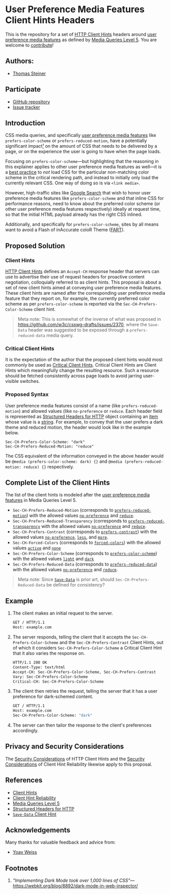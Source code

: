 # User Preference Media Features Client Hints Headers

This is the repository for a set of
[HTTP Client Hints](https://datatracker.ietf.org/doc/html/rfc8942) headers around
[user preference media features](https://drafts.csswg.org/mediaqueries-5/#mf-user-preferences) as
defined by
[Media Queries Level 5](https://drafts.csswg.org/mediaqueries-5/#descdef-media-prefers-color-scheme).
You are welcome to [contribute](CONTRIBUTING.md)!

## Authors:

- [Thomas Steiner](https://github.com/tomayac)

## Participate

- [GitHub repository](https://github.com/tomayac/user-preference-media-features-header)
- [Issue tracker](https://github.com/tomayac/user-preference-media-features-header/issues)

## Introduction

CSS media queries, and specifically
[user preference media features](https://drafts.csswg.org/mediaqueries-5/#mf-user-preferences) like
`prefers-color-scheme` or `prefers-reduced-motion`, have a potentially significant
impact[¹](#footnotes) on the amount of CSS that needs to be delivered by a page, or on the
experience the user is going to have when the page loads.

Focusing on `prefers-color-scheme`—but highlighting that the reasoning in this explainer applies to
other user preference media features as well—it is a
[best practice](https://web.dev/prefers-color-scheme/#loading-strategy) to _not_ load CSS for the
particular non-matching color scheme in the critical rendering path, and instead to initially only
load the currently relevant CSS. One way of doing so is via `<link media>`.

However, high-traffic sites like [Google Search](https://www.google.com/) that wish to honor user
preference media features like `prefers-color-scheme` and that inline CSS for performance reasons,
need to know about the preferred color scheme (or other user preference media features respectively)
ideally at request time, so that the initial HTML payload already has the right CSS inlined.

Additionally, and specifically for `prefers-color-scheme`, sites by all means want to avoid a Flash
of inAccurate coloR Theme ([FART](https://css-tricks.com/flash-of-inaccurate-color-theme-fart/)).

## Proposed Solution

### Client Hints

[HTTP Client Hints](https://datatracker.ietf.org/doc/html/rfc8942) defines an `Accept-CH` response
header that servers can use to advertise their use of request headers for proactive content
negotiation, colloquially referred to as client hints. This proposal is about a set of new client
hints aimed at conveying user preference media features. These client hints are named after the
corresponding user preference media feature that they report on, for example, the currently
preferred color scheme as per `prefers-color-scheme` is reported via the
`Sec-CH-Prefers-Color-Scheme` client hint.

> Meta note: This is somewhat of the inverse of what was proposed in
> https://github.com/w3c/csswg-drafts/issues/2370, where the `Save-Data` header was suggested to be
> exposed through a `prefers-reduced-data` media query.

### Critical Client Hints

It is the expectation of the author that the proposed client hints would most commonly be used as
[Critical Client Hints](https://tools.ietf.org/html/draft-davidben-http-client-hint-reliability-02).
Critical Client Hints are Client Hints which meaningfully change the resulting resource. Such a
resource should be fetched consistently across page loads to avoid jarring user-visible switches.

### Proposed Syntax

User preference media features consist of a name (like `prefers-reduced-motion`) and allowed values
(like `no-preference` or `reduce`. Each header field is represented as
[Structured Headers for HTTP](https://tools.ietf.org/html/draft-ietf-httpbis-header-structure-15)
object containing an
[item](https://tools.ietf.org/html/draft-ietf-httpbis-header-structure-15#section-3.3) whose value
is a [string](https://tools.ietf.org/html/draft-ietf-httpbis-header-structure-15#section-3.3.3). For
example, to convey that the user prefers a dark theme and reduced motion, the header would look like
in the example below.

```
Sec-CH-Prefers-Color-Scheme: "dark"
Sec-CH-Prefers-Reduced-Motion: "reduce"
```

The CSS equivalent of the information conveyed in the above header would be
`@media (prefers-color-scheme: dark) {}` and `@media (prefers-reduced-motion: reduce) {}`
respectively.

## Complete List of the Client Hints

The list of the client hints is modeled after the
[user preference media features](https://drafts.csswg.org/mediaqueries-5/#mf-user-preferences) in
Media Queries Level 5.

- `Sec-CH-Prefers-Reduced-Motion` (corresponds to
  [`prefers-reduced-motion`](https://drafts.csswg.org/mediaqueries-5/#prefers-reduced-motion)) with
  the allowed values
  [`no-preference`](https://drafts.csswg.org/mediaqueries-5/#valdef-media-prefers-reduced-motion-no-preference)
  and
  [`reduce`](https://drafts.csswg.org/mediaqueries-5/#valdef-media-prefers-reduced-motion-reduce).
- `Sec-CH-Prefers-Reduced-Transparency` (corresponds to
  [`prefers-reduced-transparency`](https://drafts.csswg.org/mediaqueries-5/#prefers-reduced-transparency)
  with the allowed values
  [`no-preference`](https://drafts.csswg.org/mediaqueries-5/#valdef-media-prefers-reduced-transparency-no-preference)
  and
  [`reduce`](https://drafts.csswg.org/mediaqueries-5/#valdef-media-prefers-reduced-transparency-reduce).
- `Sec-CH-Prefers-Contrast` (corresponds to
  [`prefers-contrast`](https://drafts.csswg.org/mediaqueries-5/#prefers-contrast)) with the allowed
  values
  [`no-preference`](https://drafts.csswg.org/mediaqueries-5/#valdef-media-prefers-contrast-no-preference),
  [`less`](https://drafts.csswg.org/mediaqueries-5/#valdef-media-prefers-contrast-less), and
  [`more`](https://drafts.csswg.org/mediaqueries-5/#valdef-media-prefers-contrast-more).
- `Sec-CH-Forced-Colors` (corresponds to
  [`forced-colors`](https://drafts.csswg.org/mediaqueries-5/#forced-colors)) with the allowed values
  [`active`](https://drafts.csswg.org/mediaqueries-5/#valdef-media-forced-colors-active) and
  [`none`](https://drafts.csswg.org/mediaqueries-5/#valdef-media-forced-colors-none)
- `Sec-CH-Prefers-Color-Scheme` (corresponds to
  [`prefers-color-scheme`](https://drafts.csswg.org/mediaqueries-5/#prefers-color-scheme)) with the
  allowed values
  [`light`](https://drafts.csswg.org/mediaqueries-5/#valdef-media-prefers-color-scheme-light) and
  [`dark`](https://drafts.csswg.org/mediaqueries-5/#valdef-media-prefers-color-scheme-dark)
- `Sec-CH-Prefers-Reduced-Data` (corresponds to
  [`prefers-reduced-data`](https://drafts.csswg.org/mediaqueries-5/#prefers-reduced-data)) with the
  allowed values
  [`no-preference`](https://drafts.csswg.org/mediaqueries-5/#valdef-media-prefers-reduced-data-no-preference)
  and [`reduce`](https://drafts.csswg.org/mediaqueries-5/#valdef-media-prefers-reduced-data-reduce).

> Meta note: Since [`Save-Data`](https://wicg.github.io/savedata/#save-data-request-header-field) is
> prior art, should `Sec-CH-Prefers-Reduced-Data` be defined for consistency?

## Example

1. The client makes an initial request to the server.
   ```bash
   GET / HTTP/1.1
   Host: example.com
   ```
1. The server responds, telling the client that it accepts the `Sec-CH-Prefers-Color-Scheme` and the
   `Sec-CH-Prefers-Contrast` Client Hints, out of which it considers `Sec-CH-Prefers-Color-Scheme` a
   Critical Client Hint that it also varies the response on.
   ```bash
   HTTP/1.1 200 OK
   Content-Type: text/html
   Accept-CH: Sec-CH-Prefers-Color-Scheme, Sec-CH-Prefers-Contrast
   Vary: Sec-CH-Prefers-Color-Scheme
   Critical-CH: Sec-CH-Prefers-Color-Scheme
   ```
1. The client then retries the request, telling the server that it has a user preference for
   dark-schemed content.
   ```bash
   GET / HTTP/1.1
   Host: example.com
   Sec-CH-Prefers-Color-Scheme: "dark"
   ```
1. The server can then tailor the response to the client's preferences accordingly.

## Privacy and Security Considerations

The [Security Considerations](https://datatracker.ietf.org/doc/html/rfc8942#section-4) of HTTP
Client Hints and the
[Security Considerations](https://tools.ietf.org/html/draft-davidben-http-client-hint-reliability-02#section-5)
of Client Hint Reliability likewise apply to this proposal.

## References

- [Client Hints](https://datatracker.ietf.org/doc/html/rfc8942)
- [Client Hint Reliability](https://tools.ietf.org/html/draft-davidben-http-client-hint-reliability-02)
- [Media Queries Level 5](https://drafts.csswg.org/mediaqueries-5/#descdef-media-prefers-color-scheme)
- [Structured Headers for HTTP](https://tools.ietf.org/html/draft-ietf-httpbis-header-structure-19)
- [`Save-Data` Client Hint](https://wicg.github.io/savedata/#save-data-request-header-field)

## Acknowledgements

Many thanks for valuable feedback and advice from:

- [Yoav Weiss](https://github.com/yoavweiss)

## Footnotes

1. _"Implementing Dark Mode took over 1,000 lines of
   CSS"_—https://webkit.org/blog/8892/dark-mode-in-web-inspector/
